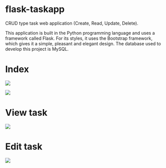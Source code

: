 # flask-taskapp
CRUD type task web application (Create, Read, Update, Delete).

This application is built in the Python programming language and uses a framework called Flask. For its styles, it uses the Bootstrap framework, which gives it a simple, pleasant and elegant design. The database used to develop this project is MySQL.

# Index
![](https://i.imgur.com/hRhhwkI.png)

![](https://i.imgur.com/GaqskGJ.png)

# View task
![](https://i.imgur.com/J1GjRNC.png)

# Edit task
![](https://i.imgur.com/8Jmx6MC.png)
